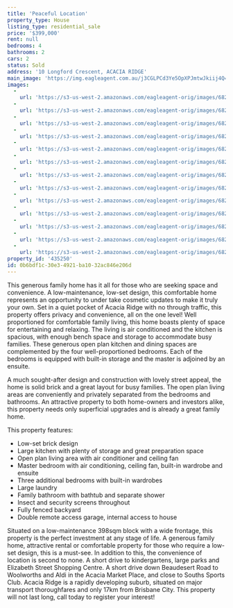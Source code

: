```yaml
---
title: 'Peaceful Location'
property_type: House
listing_type: residential_sale
price: '$399,000'
rent: null
bedrooms: 4
bathrooms: 2
cars: 2
status: Sold
address: '10 Longford Crescent, ACACIA RIDGE'
main_image: 'https://img.eagleagent.com.au/j3CGLPCd3Ye5OpXPJmtwJkiij4Q=/1280x854/smart/https://s3-us-west-2.amazonaws.com/eagleagent-orig/images/6822229/129682038-image-M.jpg'
images:
  -
    url: 'https://s3-us-west-2.amazonaws.com/eagleagent-orig/images/6822241/129682038-image-L.jpg'
  -
    url: 'https://s3-us-west-2.amazonaws.com/eagleagent-orig/images/6822240/129682038-image-K.jpg'
  -
    url: 'https://s3-us-west-2.amazonaws.com/eagleagent-orig/images/6822239/129682038-image-J.jpg'
  -
    url: 'https://s3-us-west-2.amazonaws.com/eagleagent-orig/images/6822238/129682038-image-I.jpg'
  -
    url: 'https://s3-us-west-2.amazonaws.com/eagleagent-orig/images/6822237/129682038-image-H.jpg'
  -
    url: 'https://s3-us-west-2.amazonaws.com/eagleagent-orig/images/6822236/129682038-image-G.jpg'
  -
    url: 'https://s3-us-west-2.amazonaws.com/eagleagent-orig/images/6822235/129682038-image-F.jpg'
  -
    url: 'https://s3-us-west-2.amazonaws.com/eagleagent-orig/images/6822234/129682038-image-E.jpg'
  -
    url: 'https://s3-us-west-2.amazonaws.com/eagleagent-orig/images/6822233/129682038-image-D.jpg'
  -
    url: 'https://s3-us-west-2.amazonaws.com/eagleagent-orig/images/6822232/129682038-image-C.jpg'
  -
    url: 'https://s3-us-west-2.amazonaws.com/eagleagent-orig/images/6822231/129682038-image-B.jpg'
  -
    url: 'https://s3-us-west-2.amazonaws.com/eagleagent-orig/images/6822230/129682038-image-A.jpg'
  -
    url: 'https://s3-us-west-2.amazonaws.com/eagleagent-orig/images/6822229/129682038-image-M.jpg'
property_id: '435250'
id: 0b6bdf1c-30e3-4921-ba10-32ac846e206d
---
```

This generous family home has it all for those who are seeking space and convenience. A low-maintenance, low-set design, this comfortable home represents an opportunity to under take cosmetic updates to make it truly your own. Set in a quiet pocket of Acacia Ridge with no through traffic, this property offers privacy and convenience, all on the one level! Well proportioned for comfortable family living, this home boasts plenty of space for entertaining and relaxing. The living is air conditioned and the kitchen is spacious, with enough bench space and storage to accommodate busy families. These generous open plan kitchen and dining spaces are complemented by the four well-proportioned bedrooms. Each of the bedrooms is equipped with built-in storage and the master is adjoined by an ensuite.

A much sought-after design and construction with lovely street appeal, the home is solid brick and a great layout for busy families. The open plan living areas are conveniently and privately separated from the bedrooms and bathrooms. An attractive property to both home-owners and investors alike, this property needs only superficial upgrades and is already a great family home.

This property features:

*  Low-set brick design
*  Large kitchen with plenty of storage and great preparation space
*  Open plan living area with air conditioner and ceiling fan
*  Master bedroom with air conditioning, ceiling fan, built-in wardrobe and ensuite
*  Three additional bedrooms with built-in wardrobes
*  Large laundry
*  Family bathroom with bathtub and separate shower
*  Insect and security screens throughout
*  Fully fenced backyard
*  Double remote access garage, internal access to house

Situated on a low-maintenance 398sqm block with a wide frontage, this property is the perfect investment at any stage of life. A generous family home, attractive rental or comfortable property for those who require a low-set design, this is a must-see. In addition to this, the convenience of location is second to none. A short drive to kindergartens, large parks and Elizabeth Street Shopping Centre. A short drive down Beaudesert Road to Woolworths and Aldi in the Acacia Market Place, and close to Souths Sports Club. Acacia Ridge is a rapidly developing suburb, situated on major transport thoroughfares and only 17km from Brisbane City. This property will not last long, call today to register your interest!